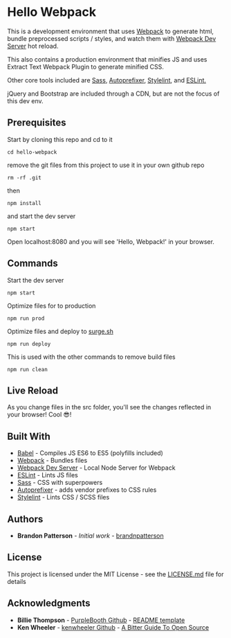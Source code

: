 # Hello Webpack

This is a development environment that uses [Webpack](https://webpack.js.org/) to generate html, bundle preprocessed scripts / styles, and watch them with [Webpack Dev Server](https://github.com/webpack/webpack-dev-server) hot reload.

This also contains a production environment that minifies JS and uses Extract Text Webpack Plugin to generate minified CSS.

Other core tools included are [Sass](https://sass-lang.com/), [Autoprefixer](https://github.com/postcss/autoprefixer), [Stylelint](https://stylelint.io/), and [ESLint.](https://eslint.org/)

jQuery and Bootstrap are included through a CDN, but are not the focus of this dev env.


## Prerequisites

Start by cloning this repo and cd to it

```
cd hello-webpack
```

remove the git files from this project to use it in your own github repo
```
rm -rf .git
```

then
```
npm install
```
and start the dev server
```
npm start
```

Open localhost:8080 and you will see 'Hello, Webpack!' in your browser.

## Commands

Start the dev server
```
npm start
```

Optimize files for to production
```
npm run prod
```

Optimize files and deploy to [surge.sh](https://surge.sh/)
```
npm run deploy
```

This is used with the other commands to remove build files
```
npm run clean
```

## Live Reload

As you change files in the src folder, you'll see the changes reflected in your browser! Cool 😎!

## Built With

* [Babel](https://babeljs.io/) - Compiles JS ES6 to ES5 (polyfills included)
* [Webpack](https://webpack.js.org/) - Bundles files
* [Webpack Dev Server](https://github.com/webpack/webpack-dev-server) - Local Node Server for Webpack
* [ESLint](https://eslint.org/) - Lints JS files
* [Sass](https://sass-lang.com/) - CSS with superpowers
* [Autoprefixer](https://github.com/postcss/autoprefixer) - adds vendor prefixes to CSS rules
* [Stylelint](https://stylelint.io/) - Lints CSS / SCSS files

## Authors

* **Brandon Patterson** - *Initial work* - [brandnpatterson](https://github.com/brandnpatterson)

## License

This project is licensed under the MIT License - see the [LICENSE.md](LICENSE.md) file for details

## Acknowledgments

* **Billie Thompson** - [PurpleBooth Github](https://github.com/PurpleBooth) - [README template](https://gist.github.com/PurpleBooth/109311bb0361f32d87a2)
* **Ken Wheeler** - [kenwheeler Github](https://github.com/kenwheeler) - [A Bitter Guide To Open Source](https://medium.com/@ken_wheeler/a-bitter-guide-to-open-source-a8e3b6a3c1c4)
